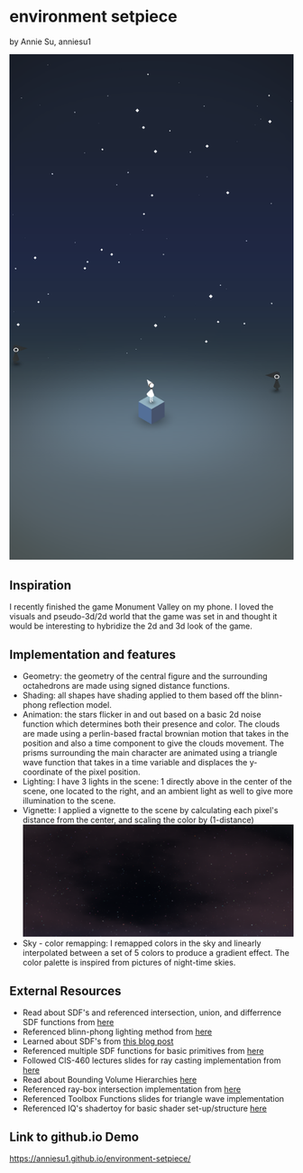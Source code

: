 # environment setpiece 
by Annie Su, anniesu1

![](monument_valley.PNG)
## Inspiration
I recently finished the game Monument Valley on my phone. I loved the visuals and pseudo-3d/2d world that the game was set in and 
thought it would be interesting to hybridize the 2d and 3d look of the game. 

## Implementation and features
- Geometry: the geometry of the central figure and the surrounding octahedrons are made using signed distance functions. 
- Shading: all shapes have shading applied to them based off the blinn-phong reflection model. 
- Animation: the stars flicker in and out based on a basic 2d noise function which determines both their 
presence and color. The clouds are made using a perlin-based fractal brownian motion that takes in the position and also
a time component to give the clouds movement. The prisms surrounding the main character are animated using a triangle wave
function that takes in a time variable and displaces the y-coordinate of the pixel position.
- Lighting: I have 3 lights in the scene: 1 directly above in the center of the scene, one located to the right, and an ambient light as well to give more illumination to the scene.
- Vignette: I applied a vignette to the scene by calculating each pixel's distance from the center, and scaling the color by (1-distance)
![](sky.png)
- Sky - color remapping: I remapped colors in the sky and linearly interpolated between a set of 5 colors to produce a gradient 
effect. The color palette is inspired from pictures of night-time skies. 

## External Resources
- Read about SDF's and referenced intersection, union, and differrence SDF functions from [here](http://jamie-wong.com/2016/07/15/ray-marching-signed-distance-functions/#surface-normals-and-lighting)
- Referenced blinn-phong lighting method from [here](https://www.shadertoy.com/view/Xtd3z7)
- Learned about SDF's from [this blog post](http://www.iquilezles.org/www/articles/distfunctions/distfunctions.html)
- Referenced multiple SDF functions for basic primitives from [here](https://www.shadertoy.com/view/Xds3zN)
- Followed CIS-460 lectures slides for ray casting implementation from [here](https://docs.google.com/presentation/d/e/2PACX-1vSN5ntJISgdOXOSNyoHimSVKblnPnL-Nywd6aRPI-XPucX9CeqzIEGTjFTwvmjYUgCglTqgvyP1CpxZ/pub?start=false&loop=false&delayms=60000&slide=id.g27215b64c6_0_107)
- Read about Bounding Volume Hierarchies [here](https://www.scratchapixel.com/lessons/advanced-rendering/introduction-acceleration-structure/bounding-volume)
- Referenced ray-box intersection implementation from [here](https://www.scratchapixel.com/lessons/3d-basic-rendering/minimal-ray-tracer-rendering-simple-shapes/ray-box-intersection)
- Referenced Toolbox Functions slides for triangle wave implementation
- Referenced IQ's shadertoy for basic shader set-up/structure [here](https://www.shadertoy.com/view/4tByz3)


## Link to github.io Demo
https://anniesu1.github.io/environment-setpiece/
